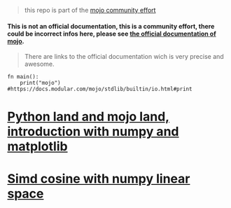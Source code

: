 > this repo is part of the [mojo community effort](https://github.com/Lynet101/Mojo_community-lib)
 
#### This is not an official documentation, this is a community effort, there could be incorrect infos here, please see [the official documentation of mojo](https://docs.modular.com/mojo/).
> There are links to the official documentation wich is very precise and awesome.


```
fn main():
    print("mojo") #https://docs.modular.com/mojo/stdlib/builtin/io.html#print
```

# [Python land and mojo land, introduction with numpy and matplotlib](./Python_land_and_mojo_land__introduction_with_numpy_and_matplotlib.md)
# [Simd cosine with numpy linear space](./Next%20steps/python_mojo_numpy_simd_cosine.md)
